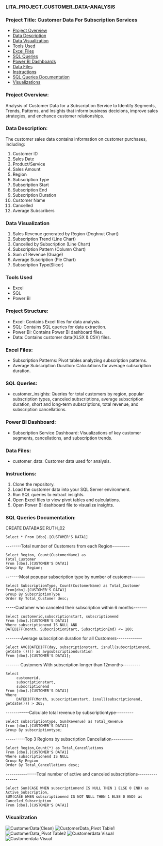 ### LITA_PROJECT_CUSTOMER_DATA-ANALYSIS

### Project Title: Customer Data For Subscription Services
- [Project Overview](#project-overview)
- [Data Description](#data-description)
- [Data Visualization](#data-visualization)
- [Tools Used](#tools-used)
- [Excel Files](#excel-files)
- [SQL Queries](#sql-queries)
- [Power BI Dashboards](#power-bi-dashboards)
- [Data Files](#data-files)
- [Instructions](#instructions)
- [SQL Queries Documentation](#sql-queries-documentation)
- [Visualizations](#visualizations)

### Project Overview: 
Analysis of Customer Data for a Subscription Service to Identify Segments, Trends, Patterns, and Insights that inform business decicions, improve sales strategies, and enchance customer relationships.

### Data Description:

The customer sales data contains information on customer purchases, including:
1. Customer ID
2. Sales Date
3. Product/Service
4. Sales Amount
5. Region
6. Subscription Type
7. Subscription Start
8. Subscription End
9. Subscription Duration
10. Customer Name
11. Cancelled
12. Average Subscribers



### Data Visualization

1. Sales Revenue generated by Region (Doghnut Chart)
2. Subscription Trend (Line Chart)
3. Cancelled by Subscription (Line Chart)
4. Subscription Pattern (Column Chart)
5. Sum of Revenue (Guage)
6. Average Suscription (Pie Chart)
7. Subscription Type(Slicer)




### Tools Used
- Excel
- SQL
- Power BI


### Project Structure:
- Excel: Contains Excel files for data analysis.
- SQL: Contains SQL queries for data extraction.
- Power BI: Contains Power BI dashboard files.
- Data: Contains customer data(XLSX & CSV) files.


### Excel Files:
- Subscription Patterns: Pivot tables analyzing subscription patterns.
- Average Subscription Duration: Calculations for average subscription duration.

### SQL Queries:
- customer_insights: Queries for total customers by region, popular subscription types, canceled subscriptions, average subscription duration, short and long-term subscriptions, total revenue, and subscription cancellations.

### Power BI Dashboard:
- Subscription Service Dashboard: Visualizations of key customer segments, cancellations, and subscription trends.

### Data Files:
- customer_data: Customer data used for analysis.


### Instructions:

1. Clone the repository.
2. Load the customer data into your SQL Server environment.
3. Run SQL queries to extract insights.
4. Open Excel files to view pivot tables and calculations.
5. Open Power BI dashboard file to visualize insights.

### SQL Queries Documentation:
CREATE DATABASE RUTH_02
```
Select * From [dbo].[CUSTOMER'S DATA1]
```

--------Total number of Customers from each Region---------

```
Select Region, Count(CustomerName) as 
Total_Customer
From [dbo].[CUSTOMER'S DATA1]
Group By  Region;
```

-------Most popupar subscription type by number of customer-------

```
Select SubscriptionType, Count(CustomerName) as Total_Customer
From[dbo].[CUSTOMER'S DATA1]
Group By SubscriptionType
Order By Total_Customer desc;
```

-----Customer who canceled their subscription within 6 months-------

```
Select customerid,subscriptionstart, subscriptionend
From [dbo].[CUSTOMER'S DATA1]
Where subscriptionend IS NULL AND
DATEDIFF(month, SubscriptionStart, SubscriptionEnd) <= 180;
```

--------Average subscription duration for all Customers-------------

```
Select AVG(DATEDIFF(day, subscriptionstart, isnull(subscriptionend,
getdate ()))) as avgsubscriptionduration
From [dbo].[CUSTOMER'S DATA1];
```


------- Customers With subscription longer than 12months---------

```
Select 
     customerid,
	 subscriptionstart,
	 subscriptionend
From [dbo].[CUSTOMER'S DATA1]
Where
     DATEDIFF(Month, subscriptionstart, isnull(subscriptionend, getdate())) > 365;
```


------------Calculate total revenue by subscriptiontype---------

```
Select subscriptiontype, Sum(Revenue) as Total_Revenue
from [dbo].[CUSTOMER'S DATA1]
Group By subscriptiontype;
```

----------Top 3 Regions by subscription Cancellation-----------

```
Select Region,Count(*) as Total_Cancellations
From [dbo].[CUSTOMER'S DATA1]
Where subscriptionend IS NULL
Group By Region 
Order By Total_Cancellations desc;
```


----------------Total number of active and canceled subscriptions----------------
```
Select Sum(CASE WHEN subscriptionend IS NULL THEN 1 ELSE 0 END) as Active_Subscription,
SUM(CASE WHEN subscriptionend IS NOT NULL THEN 1 ELSE 0 END) as Canceled_Subscription
From [dbo].[CUSTOMER'S DATA1]
```

### Visualization
![CustomerData(Clean)](https://github.com/user-attachments/assets/67732e80-6c1e-4c2a-9fd0-898df615f7c1)
![CustomerData_Pivot Table1](https://github.com/user-attachments/assets/cd104d5f-1bfc-4160-b864-299f91f92326)
![CustomerData_Pivot Table2](https://github.com/user-attachments/assets/ce60bc7e-c814-4812-ab3f-366c598fe402)
![Customerdata Visual](https://github.com/user-attachments/assets/c37fb997-cf86-47b2-91d4-2e1568813ad7)
![Customerdata Visual](https://github.com/user-attachments/assets/dab488c1-d170-4d6d-9d4d-d0399a0dc550)


